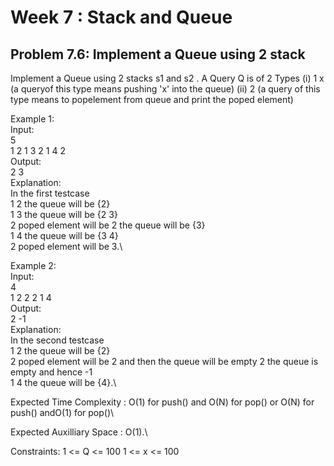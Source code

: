 # Week 7 : Stack and Queue

## Problem 7.6: Implement a Queue using 2 stack

Implement a Queue using 2 stacks s1 and s2 . A Query Q is of 2 Types (i) 1 x (a queryof this type means pushing 'x' into the queue) (ii) 2 (a query of this type means to popelement from queue and print the poped element)

Example 1:\
Input:\
5\
1 2 1 3 2 1 4 2\
Output:\
2 3\
Explanation:\
In the first testcase\
1 2 the queue will be {2}\
1 3 the queue will be {2 3}\
2   poped element will be 2 the queue will be {3}\
1 4 the queue will be {3 4}\
2   poped element will be 3.\

Example 2:\
Input:\
4\
1 2 2 2 1 4\
Output:\
2 -1\
Explanation:\
In the second testcase\
1 2 the queue will be {2}\
2   poped element will be 2 and then the queue will be empty 2 the queue is empty and hence -1\
1 4 the queue will be {4}.\

Expected Time Complexity : O(1) for push() and O(N) for pop() or O(N) for push() andO(1) for pop()\

Expected Auxilliary Space : O(1).\

Constraints: 1 <= Q <= 100 1 <= x <= 100
